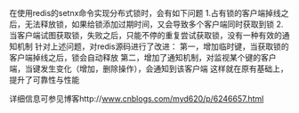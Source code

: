 在使用redis的setnx命令实现分布式锁时，会有如下问题
1.占有锁的客户端掉线之后，无法释放锁，如果给锁添加过期时间，又会导致多个客户端同时获取到锁
2.当客户端试图获取锁，失败之后，只能不停的重复尝试获取锁，没有一种有效的通知机制
针对上述问题，对redis源码进行了改进：
第一，增加临时键，当获取锁的客户端掉线之后，锁会自动释放
第二，增加了通知机制，对监视某个键的客户端，当键发生变化（增加，删除操作），会通知到该客户端
这样就在原有基础上，提升了可靠性与性能

详细信息可参见博客http://www.cnblogs.com/myd620/p/6246657.html

